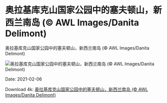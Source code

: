 # 奥拉基库克山国家公园中的塞夫顿山，新西兰南岛 (© AWL Images/Danita Delimont)

奥拉基库克山国家公园中的塞夫顿山，新西兰南岛 (© AWL Images/Danita Delimont)

![奥拉基库克山国家公园中的塞夫顿山，新西兰南岛 (© AWL Images/Danita Delimont)](https://bing.com/th?id=OHR.MountSefton_ZH-CN4956097627_UHD.jpg&w=1024&h=576)

Date: 2021-02-06

Download 4k: [奥拉基库克山国家公园中的塞夫顿山，新西兰南岛 (© AWL Images/Danita Delimont)](https://bing.com/th?id=OHR.MountSefton_ZH-CN4956097627_UHD.jpg)

